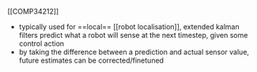 [[COMP34212]]

- typically used for ==local== [[robot localisation]], extended kalman filters predict what a robot will sense at the next timestep, given some control action
- by taking the difference between a prediction and actual sensor value, future estimates can be corrected/finetuned